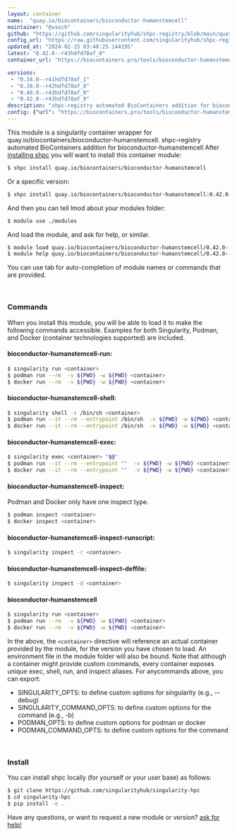 ```yaml
---
layout: container
name:  "quay.io/biocontainers/bioconductor-humanstemcell"
maintainer: "@vsoch"
github: "https://github.com/singularityhub/shpc-registry/blob/main/quay.io/biocontainers/bioconductor-humanstemcell/container.yaml"
config_url: "https://raw.githubusercontent.com/singularityhub/shpc-registry/main/quay.io/biocontainers/bioconductor-humanstemcell/container.yaml"
updated_at: "2024-02-15 03:48:25.144195"
latest: "0.42.0--r43hdfd78af_0"
container_url: "https://biocontainers.pro/tools/bioconductor-humanstemcell"

versions:
 - "0.34.0--r41hdfd78af_1"
 - "0.38.0--r42hdfd78af_0"
 - "0.40.0--r43hdfd78af_0"
 - "0.42.0--r43hdfd78af_0"
description: "shpc-registry automated BioContainers addition for bioconductor-humanstemcell"
config: {"url": "https://biocontainers.pro/tools/bioconductor-humanstemcell", "maintainer": "@vsoch", "description": "shpc-registry automated BioContainers addition for bioconductor-humanstemcell", "latest": {"0.42.0--r43hdfd78af_0": "sha256:8c0a681620a2c13bb594af8b96045f9f4ede8e8c97b3d3835bb09e439d883976"}, "tags": {"0.34.0--r41hdfd78af_1": "sha256:4b8d46e1d738ebd8470b72ea25dc9fff33b5f9e95cb3b26e5dbeac478da89f36", "0.38.0--r42hdfd78af_0": "sha256:cad5c911521c3e8a2999dd0e434783cc78cc8f2a85b1a8e1df24d8505b81b8c8", "0.40.0--r43hdfd78af_0": "sha256:7493972944c1471e7975c6150b87da5c5548a398c44e1dd4b198c9e3f6f3b343", "0.42.0--r43hdfd78af_0": "sha256:8c0a681620a2c13bb594af8b96045f9f4ede8e8c97b3d3835bb09e439d883976"}, "docker": "quay.io/biocontainers/bioconductor-humanstemcell"}
---
```


This module is a singularity container wrapper for quay.io/biocontainers/bioconductor-humanstemcell.
shpc-registry automated BioContainers addition for bioconductor-humanstemcell
After [installing shpc](#install) you will want to install this container module:


```bash
$ shpc install quay.io/biocontainers/bioconductor-humanstemcell
```

Or a specific version:

```bash
$ shpc install quay.io/biocontainers/bioconductor-humanstemcell:0.42.0--r43hdfd78af_0
```

And then you can tell lmod about your modules folder:

```bash
$ module use ./modules
```

And load the module, and ask for help, or similar.

```bash
$ module load quay.io/biocontainers/bioconductor-humanstemcell/0.42.0--r43hdfd78af_0
$ module help quay.io/biocontainers/bioconductor-humanstemcell/0.42.0--r43hdfd78af_0
```

You can use tab for auto-completion of module names or commands that are provided.

<br>

### Commands

When you install this module, you will be able to load it to make the following commands accessible.
Examples for both Singularity, Podman, and Docker (container technologies supported) are included.

#### bioconductor-humanstemcell-run:

```bash
$ singularity run <container>
$ podman run --rm  -v ${PWD} -w ${PWD} <container>
$ docker run --rm  -v ${PWD} -w ${PWD} <container>
```

#### bioconductor-humanstemcell-shell:

```bash
$ singularity shell -s /bin/sh <container>
$ podman run --it --rm --entrypoint /bin/sh  -v ${PWD} -w ${PWD} <container>
$ docker run --it --rm --entrypoint /bin/sh  -v ${PWD} -w ${PWD} <container>
```

#### bioconductor-humanstemcell-exec:

```bash
$ singularity exec <container> "$@"
$ podman run --it --rm --entrypoint ""  -v ${PWD} -w ${PWD} <container> "$@"
$ docker run --it --rm --entrypoint ""  -v ${PWD} -w ${PWD} <container> "$@"
```

#### bioconductor-humanstemcell-inspect:

Podman and Docker only have one inspect type.

```bash
$ podman inspect <container>
$ docker inspect <container>
```

#### bioconductor-humanstemcell-inspect-runscript:

```bash
$ singularity inspect -r <container>
```

#### bioconductor-humanstemcell-inspect-deffile:

```bash
$ singularity inspect -d <container>
```



#### bioconductor-humanstemcell

```bash
$ singularity run <container>
$ podman run --rm  -v ${PWD} -w ${PWD} <container>
$ docker run --rm  -v ${PWD} -w ${PWD} <container>
```


In the above, the `<container>` directive will reference an actual container provided
by the module, for the version you have chosen to load. An environment file in the
module folder will also be bound. Note that although a container
might provide custom commands, every container exposes unique exec, shell, run, and
inspect aliases. For anycommands above, you can export:

 - SINGULARITY_OPTS: to define custom options for singularity (e.g., --debug)
 - SINGULARITY_COMMAND_OPTS: to define custom options for the command (e.g., -b)
 - PODMAN_OPTS: to define custom options for podman or docker
 - PODMAN_COMMAND_OPTS: to define custom options for the command

<br>

### Install

You can install shpc locally (for yourself or your user base) as follows:

```bash
$ git clone https://github.com/singularityhub/singularity-hpc
$ cd singularity-hpc
$ pip install -e .
```

Have any questions, or want to request a new module or version? [ask for help!](https://github.com/singularityhub/singularity-hpc/issues)